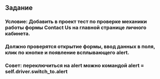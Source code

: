 ## Задание

### Условие: Добавить в проект тест по проверке механики работы формы Contact Us на главной странице личного кабинета.
### Должно проверятся открытие формы, ввод данных в поля, клик по кнопке и появление всплывающего alert.

### Совет: переключиться на alert можно командой alert = self.driver.switch_to.alert 
